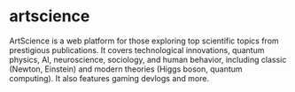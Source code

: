 # artscience
ArtScience is a web platform for those exploring top scientific topics from prestigious publications. It covers technological innovations, quantum physics, AI, neuroscience, sociology, and human behavior, including classic (Newton, Einstein) and modern theories (Higgs boson, quantum computing). It also features gaming devlogs and more.

